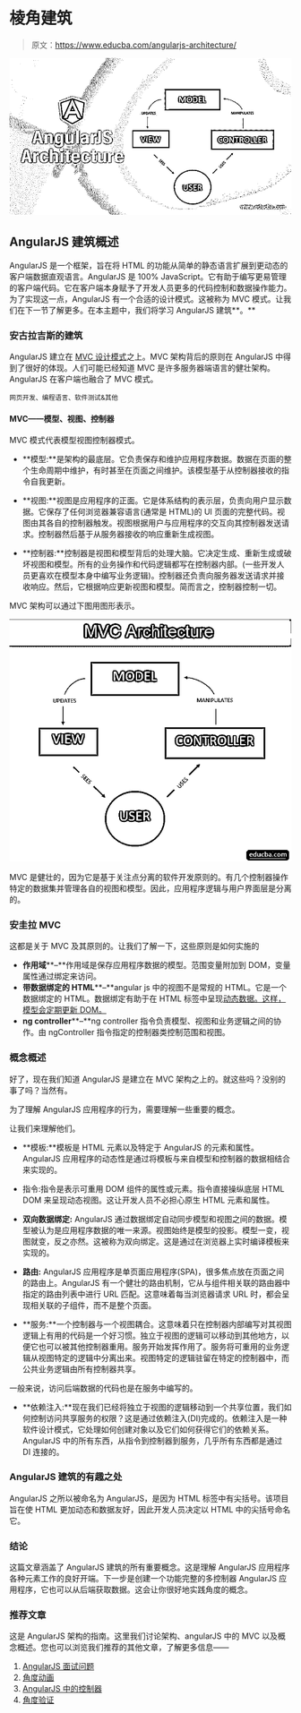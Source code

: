 # 棱角建筑

> 原文：<https://www.educba.com/angularjs-architecture/>

![AngularJS Architecture](img/ba7de8b131354e955c4a2c45dc78249c.png)



## AngularJS 建筑概述

AngularJS 是一个框架，旨在将 HTML 的功能从简单的静态语言扩展到更动态的客户端数据直观语言。AngularJS 是 100% JavaScript。它有助于编写更易管理的客户端代码。它在客户端本身赋予了开发人员更多的代码控制和数据操作能力。为了实现这一点，AngularJS 有一个合适的设计模式。这被称为 MVC 模式。让我们在下一节了解更多。在本主题中，我们将学习 AngularJS 建筑**。**

### 安古拉吉斯的建筑

AngularJS 建立在 [MVC 设计模式](https://www.educba.com/what-is-mvc-design-pattern/)之上。MVC 架构背后的原则在 AngularJS 中得到了很好的体现。人们可能已经知道 MVC 是许多服务器端语言的健壮架构。AngularJS 在客户端也融合了 MVC 模式。

<small>网页开发、编程语言、软件测试&其他</small>

#### MVC——模型、视图、控制器

MVC 模式代表模型视图控制器模式。

*   **模型:**是架构的最底层。它负责保存和维护应用程序数据。数据在页面的整个生命周期中维护，有时甚至在页面之间维护。该模型基于从控制器接收的指令自我更新。

*   **视图:**视图是应用程序的正面。它是体系结构的表示层，负责向用户显示数据。它保存了任何浏览器兼容语言(通常是 HTML)的 UI 页面的完整代码。视图由其各自的控制器触发。视图根据用户与应用程序的交互向其控制器发送请求。控制器然后基于从服务器接收的响应重新生成视图。

*   **控制器:**控制器是视图和模型背后的处理大脑。它决定生成、重新生成或破坏视图和模型。所有的业务操作和代码逻辑都写在控制器内部。(一些开发人员更喜欢在模型本身中编写业务逻辑)。控制器还负责向服务器发送请求并接收响应。然后，它根据响应更新视图和模型。简而言之，控制器控制一切。

MVC 架构可以通过下图用图形表示。

![MVC Architecture](img/e59a8eae45959b9ee5a458bd5b61e783.png)



MVC 是健壮的，因为它是基于关注点分离的软件开发原则的。有几个控制器操作特定的数据集并管理各自的视图和模型。因此，应用程序逻辑与用户界面层是分离的。

### 安圭拉 MVC

这都是关于 MVC 及其原则的。让我们了解一下，这些原则是如何实施的

*   **作用域****–**作用域是保存应用程序数据的模型。范围变量附加到 DOM，变量属性通过绑定来访问。
*   **带数据绑定的 HTML****–**angular js 中的视图不是常规的 HTML。它是一个数据绑定的 HTML。数据绑定有助于在 HTML 标签中呈现[动态数据。这样，模型会定期更新 DOM。](https://www.educba.com/basic-html-tags/)
*   **ng controller****–**ng controller 指令负责模型、视图和业务逻辑之间的协作。由 ngController 指令指定的控制器类控制范围和视图。

### 概念概述

好了，现在我们知道 AngularJS 是建立在 MVC 架构之上的。就这些吗？没别的事了吗？当然有。

为了理解 AngularJS 应用程序的行为，需要理解一些重要的概念。

让我们来理解他们。

*   **模板:**模板是 HTML 元素以及特定于 AngularJS 的元素和属性。AngularJS 应用程序的动态性是通过将模板与来自模型和控制器的数据相结合来实现的。

*   指令:指令是表示可重用 DOM 组件的属性或元素。指令直接操纵底层 HTML DOM 来呈现动态视图。这让开发人员不必担心原生 HTML 元素和属性。

*   **双向数据绑定:** AngularJS 通过数据绑定自动同步模型和视图之间的数据。模型被认为是应用程序数据的唯一来源。视图始终是模型的投影。模型一变，视图就变，反之亦然。这被称为双向绑定。这是通过在浏览器上实时编译模板来实现的。

*   **路由:** AngularJS 应用程序是单页面应用程序(SPA)，很多焦点放在页面之间的路由上。AngularJS 有一个健壮的路由机制，它从与组件相关联的路由器中指定的路由列表中进行 URL 匹配。这意味着每当浏览器请求 URL 时，都会呈现相关联的子组件，而不是整个页面。

*   **服务:**一个控制器与一个视图耦合。这意味着只在控制器内部编写对其视图逻辑上有用的代码是一个好习惯。独立于视图的逻辑可以移动到其他地方，以便它也可以被其他控制器重用。服务开始发挥作用了。服务将可重用的业务逻辑从视图特定的逻辑中分离出来。视图特定的逻辑驻留在特定的控制器中，而公共业务逻辑由所有控制器共享。

一般来说，访问后端数据的代码也是在服务中编写的。

*   **依赖注入:**现在我们已经将独立于视图的逻辑移动到一个共享位置，我们如何控制访问共享服务的权限？这是通过依赖注入(DI)完成的。依赖注入是一种软件设计模式，它处理如何创建对象以及它们如何获得它们的依赖关系。AngularJS 中的所有东西，从指令到控制器到服务，几乎所有东西都是通过 DI 连接的。

### AngularJS 建筑的有趣之处

AngularJS 之所以被命名为 AngularJS，是因为 HTML 标签中有尖括号。该项目旨在使 HTML 更加动态和数据友好，因此开发人员决定以 HTML 中的尖括号命名它。

### 结论

这篇文章涵盖了 AngularJS 建筑的所有重要概念。这是理解 AngularJS 应用程序各种元素工作的良好开端。下一步是创建一个功能完整的多控制器 AngularJS 应用程序，它也可以从后端获取数据。这会让你很好地实践角度的概念。

### 推荐文章

这是 AngularJS 架构的指南。这里我们讨论架构、angularJS 中的 MVC 以及概念概述。您也可以浏览我们推荐的其他文章，了解更多信息——

1.  [AngularJS 面试问题](https://www.educba.com/angularjs-interview-questions-for-experienced/)
2.  [角度动画](https://www.educba.com/angularjs-animations/)
3.  [AngularJS 中的控制器](https://www.educba.com/controllers-in-angularjs/)
4.  [角度验证](https://www.educba.com/angularjs-validation/)